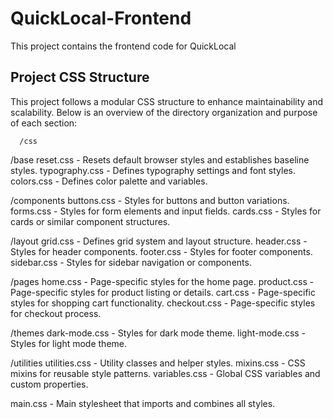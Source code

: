# QuickLocal-Frontend
This project contains the frontend code for QuickLocal


## Project CSS Structure

This project follows a modular CSS structure to enhance maintainability and scalability. Below is an overview of the directory organization and purpose of each section:

      /css
  /base
    reset.css       - Resets default browser styles and establishes baseline styles.
    typography.css  - Defines typography settings and font styles.
    colors.css      - Defines color palette and variables.
  
  /components
    buttons.css     - Styles for buttons and button variations.
    forms.css       - Styles for form elements and input fields.
    cards.css       - Styles for cards or similar component structures.
  
  /layout
    grid.css        - Defines grid system and layout structure.
    header.css      - Styles for header components.
    footer.css      - Styles for footer components.
    sidebar.css     - Styles for sidebar navigation or components.
  
  /pages
    home.css        - Page-specific styles for the home page.
    product.css     - Page-specific styles for product listing or details.
    cart.css        - Page-specific styles for shopping cart functionality.
    checkout.css    - Page-specific styles for checkout process.
  
  /themes
    dark-mode.css   - Styles for dark mode theme.
    light-mode.css  - Styles for light mode theme.
  
  /utilities
    utilities.css   - Utility classes and helper styles.
    mixins.css      - CSS mixins for reusable style patterns.
    variables.css   - Global CSS variables and custom properties.

  main.css          - Main stylesheet that imports and combines all styles.


